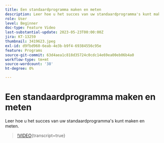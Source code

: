 ```yaml
---
title: Een standaardprogramma maken en meten
description: Leer hoe u het succes van uw standaardprogramma's kunt maken en meten.
role: User
level: Beginner
doc-type: Feature Video
last-substantial-update: 2023-05-23T00:00:00Z
jira: KT-13259
thumbnail: 3419623.jpeg
exl-id: d9fbd960-6eab-4e3b-b9f4-69384556c95e
feature: Programs
source-git-commit: 63d4aea1c818d35724c0cdc14e69ea00eb06b4a0
workflow-type: tm+mt
source-wordcount: '38'
ht-degree: 0%

---
```



# Een standaardprogramma maken en meten

Leer hoe u het succes van uw standaardprogramma&#39;s kunt maken en meten.

>[!VIDEO](https://video.tv.adobe.com/v/3432194/?learn=on&captions=dut){transcript=true}
